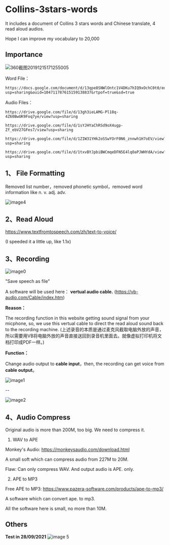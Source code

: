 # Collins-3stars-words

It includes a document of Collins 3 stars words and Chinese translate, 4 read aloud audios.

Hope I can improve my vocabulary to 20,000


## Importance

![360截图20191215171255005](https://user-images.githubusercontent.com/83932602/135008056-257ba77b-beb1-4ca7-bf06-a891afb04d52.jpg)


Word File：

    https://docs.google.com/document/d/13qpe8SNWlOntc1V4DKu7hIQ9xOchC0t0/edit?usp=sharing&ouid=104711787615159138837&rtpof=true&sd=true



Audio Files：

    https://drive.google.com/file/d/13gh3ieLAMG-Pl18q-4Z60BwUK9Foq7ye/view?usp=sharing

    https://drive.google.com/file/d/1sYJHYaChRSd9oX4ugp-Zf_ebV27GFes7/view?usp=sharing

    https://drive.google.com/file/d/1ZIW31YHk2oSSwYOrF0N6_znnwh1H7oEV/view?usp=sharing

    https://drive.google.com/file/d/1txvBYJpbiBWCmqeDFN5E4lqOaPJWHYdA/view?usp=sharing



## 1、 File Formatting

Removed list number，removed phonetic symbol，removed word information like n. v. adj. adv.

    

![image4](https://user-images.githubusercontent.com/83932602/135009114-d6e4bd4a-9621-479e-8bb3-5317f5a0131b.png)







## 2、Read Aloud

https://www.textfromtospeech.com/zh/text-to-voice/

(I speeded it a little up, like 1.1x)


## 3、Recording

![image0](https://user-images.githubusercontent.com/83932602/135008732-4118de55-e04a-4892-9581-3edf2be9f193.png)



"Save speech as file"

A software will be used here：
**vertual audio cable.**  (https://vb-audio.com/Cable/index.htm)

**Reason：**

The recording function in this website getting sound signal from your micphone, so, we use this vertual cable to direct the read aloud sound back to the recording machine. 
(上述录音的本质是通过麦克风截取电脑外放的声音，所以需要用VB将电脑外放的声音直接送回到录音机里面去。就像虚拟打印机将文档打印成PDF一样。)

**Function：**

Change audio output to **cable input**，then, the recording can get voice from **cable output**。


![image1](https://user-images.githubusercontent.com/83932602/135008439-e4278bdb-2d8d-4f2f-b1c3-ff9189975e53.png)


--


![image2](https://user-images.githubusercontent.com/83932602/135008461-2c896284-41a8-47e7-86a5-cf24f2daa643.png)



## 4、Audio Compress

Original audio is more than 200M, too big. We need to compress it.

1. WAV to APE

Monkey's Audio: https://monkeysaudio.com/download.html

A small soft which can compress audio from 227M to 20M.  

Flaw: Can only compress WAV. And output audio is APE. only.



2. APE to MP3

Free APE to MP3: https://www.pazera-software.com/products/ape-to-mp3/

A software which can convert ape. to mp3. 


All the software here is small, no more than 10M. 



## Others

**Test in 28/09/2021**
![image 5](https://user-images.githubusercontent.com/83932602/135010761-cd2e7730-0ecc-45a0-b04d-98868299b9b1.png)


